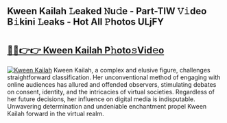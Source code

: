 ## Kween Kailah 𝙻eaked 𝙽u𝚍e - Part-TlW 𝚅𝚒deo B𝚒kini 𝙻eaks - Hot All 𝙿hotos ULjFY

# <h2><a href="http://ld0pfz4.urlbe.top/?page=Kween+Kailah">🔗🔗👉👉 Kween Kailah P𝚑oto𝚜Vid𝚎o</a></h2>

[![Kween Kailah](https://i.imgur.com/eBuTRDB.gif)](http://ld0pfz4.urlbe.top/?page=Kween+Kailah)
Kween Kailah, a complex and elusive figure, challenges straightforward classification. Her unconventional method of engaging with online audiences has allured and offended observers, stimulating debates on consent, identity, and the intricacies of virtual societies. Regardless of her future decisions, her influence on digital media is indisputable. Unwavering determination and undeniable enchantment propel Kween Kailah forward in the virtual realm.

